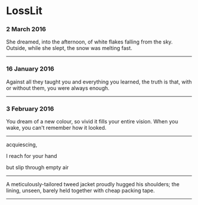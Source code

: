 # LossLit

### 2 March 2016

She dreamed, into the afternoon, of white flakes falling from the sky. Outside, while she slept, the snow was melting fast.

---

### 16 January 2016

Against all they taught you and everything you learned, the truth is that, with or without them, you were always enough.

---

### 3 February 2016

You dream of a new colour, so vivid it fills your entire vision. When you wake, you can't remember how it looked. 

---

acquiescing,

I reach for your hand 

but slip through empty air

---

A meticulously-tailored tweed jacket proudly hugged his shoulders; the lining, unseen, barely held together with cheap packing tape.

---

